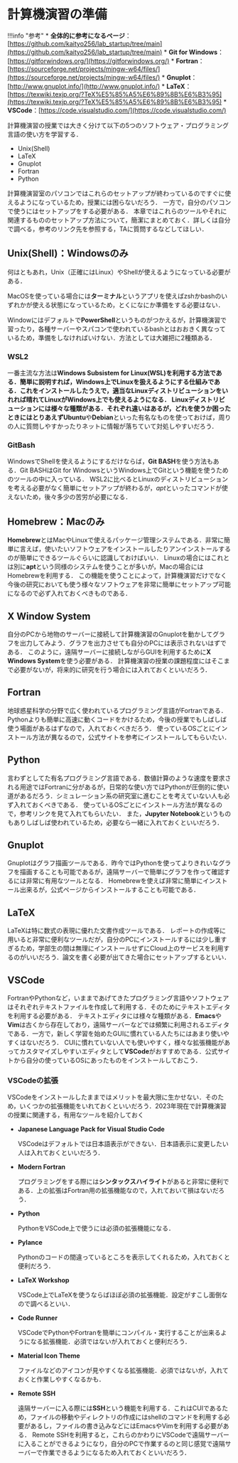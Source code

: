 # 計算機演習の準備

!!!info "参考"
    * **全体的に参考になるページ**：[https://github.com/kaityo256/lab_startup/tree/main](https://github.com/kaityo256/lab_startup/tree/main)
    * **Git for Windows**：[https://gitforwindows.org/](https://gitforwindows.org/)
    * **Fortran**：[https://sourceforge.net/projects/mingw-w64/files/](https://sourceforge.net/projects/mingw-w64/files/)
    * **Gnuplot**：[http://www.gnuplot.info/](http://www.gnuplot.info/)
    * **LaTeX**：[https://texwiki.texjp.org/?TeX%E5%85%A5%E6%89%8B%E6%B3%95](https://texwiki.texjp.org/?TeX%E5%85%A5%E6%89%8B%E6%B3%95)
    * **VSCode**：[https://code.visualstudio.com/](https://code.visualstudio.com/)

計算機演習の授業では大きく分けて以下の5つのソフトウェア・プログラミング言語の使い方を学習する．

* Unix(Shell)
* LaTeX
* Gnuplot
* Fortran
* Python

計算機演習室のパソコンではこれらのセットアップが終わっているのですぐに使えるようになっているため，授業には困らないだろう．
一方で，自分のパソコンで使うにはセットアップをする必要がある．
本章ではこれらのツールやそれに関連するもののセットアップ方法について，簡潔にまとめておく．詳しくは自分で調べる，参考のリンク先を参照する，TAに質問するなどしてほしい．

## Unix(Shell)：Windowsのみ
何はともあれ，Unix（正確にはLinux）やShellが使えるようになっている必要がある．

MacOSを使っている場合には**ターミナル**というアプリを使えばzshかbashのいずれかが使える状態になっているため，とくになにか準備をする必要はない．

Windowにはデフォルトで**PowerShell**というものがつかえるが，計算機演習で習ったり，各種サーバーやスパコンで使われているbashとはおおきく異なっているため，準備をしなければいけない．方法としては大雑把に2種類ある．

### WSL2
一番主流な方法は**Windows Subsistem for Linux(WSL)**を利用する方法である．簡単に説明すれば，Windows上でLinuxを扱えるようにする仕組みである．これをインストールしたうえで，適当なLinuxディストリビューションをいれれば晴れてLinuxがWindows上でも使えるようになる．
Linuxディストリビューションには様々な種類がある．それぞれ違いはあるが，どれを使うか困ったときにはとりあえず**Ubuntu**や**Debian**といった有名なものを使っておけば，周りの人に質問しやすかったりネットに情報が落ちていて対処しやすいだろう．

### GitBash
WindowsでShellを使えるようにするだけならば，**Git BASH**を使う方法もある．Git BASHはGit for WindowsというWindows上でGitという機能を使うためのツールの中に入っている．
WSL2に比べるとLinuxのディストリビューションを考える必要がなく簡単にセットアップが終わるが，*apt*といったコマンドが使えないため，後々多少の苦労が必要になる．

## Homebrew：Macのみ
**Homebrew**とはMacやLinuxで使えるパッケージ管理システムである．非常に簡単に言えば，使いたいソフトウェアをインストールしたりアンインストールするのが簡単にできるツールぐらいに認識しておけばいい．
Linuxの場合にはこれとは別に**apt**という同様のシステムを使うことが多いが，Macの場合にはHomebrewを利用する．
この機能を使うことによって，計算機演習だけでなく今後の研究においても使う様々なソフトウェアを非常に簡単にセットアップ可能になるので必ず入れておくべきものである．

## X Window System
自分のPCから地物のサーバーに接続して計算機演習のGnuplotを動かしてグラフを出力してみよう．グラフを出力させても自分のPCには表示されないはずである．
このように，遠隔サーバーに接続しながらGUIを利用するために**X Windows System**を使う必要がある．
計算機演習の授業の課題程度にはそこまで必要がないが，将来的に研究を行う場合には入れておくといいだろう．

## Fortran
地球惑星科学の分野で広く使われているプログラミング言語がFortranである．Pythonよりも簡単に高速に動くコードをかけるため，今後の授業でもしばしば使う場面があるはずなので，入れておくべきだろう．
使っているOSごとにインストール方法が異なるので，公式サイトを参考にインストールしてもらいたい．

## Python
言わずとしてた有名プログラミング言語である．数値計算のような速度を要求される用途ではFortranに分があるが，日常的な使い方ではPythonが圧倒的に使い道があるだろう．シミュレーション系の研究室に進むことを考えていない人も必ず入れておくべきである．
使っているOSごとにインストール方法が異なるので，参考リンクを見て入れてもらいたい．
また，**Jupyter Notebook**というものもありしばしば使われているため，必要なら一緒に入れておくといいだろう．

## Gnuplot
Gnuplotはグラフ描画ツールである．昨今ではPythonを使ってよりきれいなグラフを描画することも可能であるが，遠隔サーバーで簡単にグラフを作って確認するには非常に有用なツールとなる．
Homebrewを使えば非常に簡単にインストール出来るが，公式ページからインストールすることも可能である．

## LaTeX
LaTeXは特に数式の表現に優れた文書作成ツールである．
レポートの作成等に用いると非常に便利なツールだが，自分のPCにインストールするには少し重すぎるため，学部生の間は無理にインストールせずにCloud上のサービスを利用するのがいいだろう．論文を書く必要が出てきた場合にセットアップするといい．

## VSCode
FortranやPythonなど，いままであげてきたプログラミング言語やソフトウェアはそれぞれテキストファイルを作成して利用する．そのためにテキストエディタを利用する必要がある．
テキストエディタには様々な種類がある．**Emacs**や**Vim**は古くから存在しており，遠隔サーバーなどでは頻繁に利用されるエディタである．一方で，新しく学習を始めたGUIに慣れている人たちにはあまり使いやすくはないだろう．
CUIに慣れていない人でも使いやすく，様々な拡張機能があってカスタマイズしやすいエディタとして**VSCode**がおすすめである．公式サイトから自分の使っているOSにあったものをインストールしておこう．

### VSCodeの拡張
VSCodeをインストールしたままではメリットを最大限に生かせない．そのため，いくつかの拡張機能をいれておくといいだろう．2023年現在で計算機演習の授業に関連する，有用なツールを紹介しておく

* **Japanese Language Pack for Visual Studio Code**

    VSCodeはデフォルトでは日本語表示ができない．日本語表示に変更したい人は入れておくといいだろう．

* **Modern Fortran**

    プログラミングをする際には**シンタックスハイライト**があると非常に便利である．上の拡張はFortran用の拡張機能なので，入れておいて損はないだろう．

* **Python**

    PythonをVSCode上で使うには必須の拡張機能になる．

* **Pylance**

    Pythonのコードの間違っているところを表示してくれるため，入れておくと便利だろう．

* **LaTeX Workshop**

    VSCode上でLaTeXを使うならばほぼ必須の拡張機能．設定がすこし面倒なので調べるといい．

* **Code Runner**

    VSCodeでPythonやFortranを簡単にコンパイル・実行することが出来るようになる拡張機能．必須ではないが入れておくと便利だろう．

* **Material Icon Theme**

    ファイルなどのアイコンが見やすくなる拡張機能．必須ではないが，入れておくと作業しやすくなるかも．

* **Remote SSH**

    遠隔サーバーに入る際には**SSH**という機能を利用する．これはCUIであるため，ファイルの移動やディレクトリの作成にはshellのコマンドを利用する必要があるし，ファイルの書き込みなどにはEmacsやVimを利用する必要がある．
    Remote SSHを利用すると，これらのかわりにVSCodeで遠隔サーバーに入ることができるようになり，自分のPCで作業するのと同じ感覚で遠隔サーバーで作業できるようになるため入れておくといいだろう．